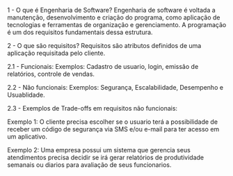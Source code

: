 1 - O que é Engenharia de Software?
Engenharia de software é voltada a manutenção, desenvolvimento e criação do programa, como aplicação de tecnologias e ferramentas de organização e gerenciamento.
A programação é um dos requisitos fundamentais dessa estrutura.

2 - O que são requisitos?
Requisitos são atributos definidos de uma aplicação requisitada pelo cliente.

2.1 - Funcionais:
Exemplos: Cadastro de usuario, login, emissão de relatórios, controle de vendas.

2.2 - Não funcionais:
Exemplos: Segurança, Escalabilidade, Desempenho e Usuablidade.

2.3 - Exemplos de Trade-offs em requisitos não funcionais:

Exemplo 1: O cliente precisa escolher se o usuario terá a possibilidade de receber um código de segurança via SMS e/ou e-mail para ter acesso em um aplicativo.

Exemplo 2: Uma empresa possui um sistema que gerencia seus atendimentos precisa decidir se irá gerar relatórios de produtividade semanais ou diarios para avaliação de seus funcionarios.

